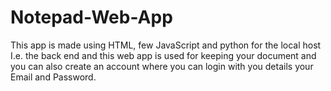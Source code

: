 # Notepad-Web-App
This app is made using HTML, few JavaScript and python for the local host I.e. the back end and this web app is used for keeping your document and you can also create an account where you can login with you details your Email and Password.
